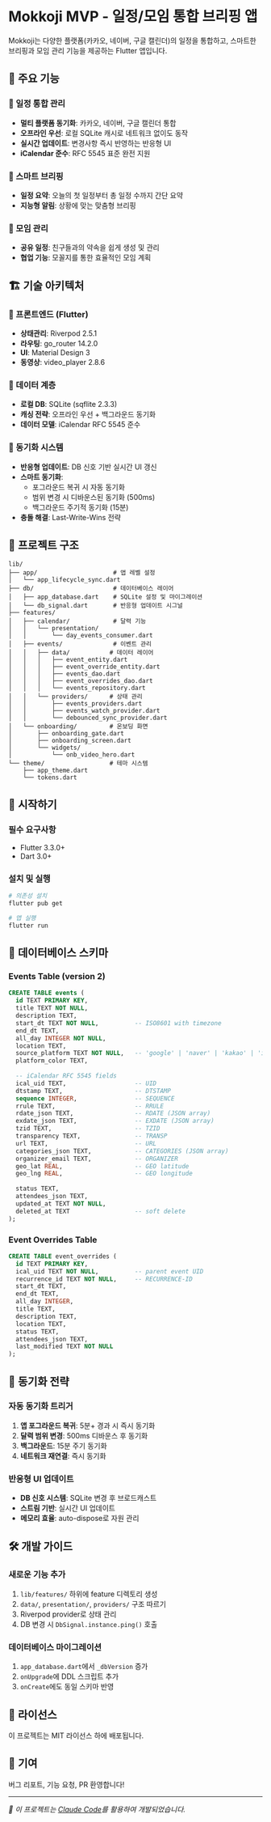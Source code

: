 # Mokkoji MVP - 일정/모임 통합 브리핑 앱

Mokkoji는 다양한 플랫폼(카카오, 네이버, 구글 캘린더)의 일정을 통합하고, 스마트한 브리핑과 모임 관리 기능을 제공하는 Flutter 앱입니다.

## 🎯 주요 기능

### 📅 일정 통합 관리
- **멀티 플랫폼 동기화**: 카카오, 네이버, 구글 캘린더 통합
- **오프라인 우선**: 로컬 SQLite 캐시로 네트워크 없이도 동작
- **실시간 업데이트**: 변경사항 즉시 반영하는 반응형 UI
- **iCalendar 준수**: RFC 5545 표준 완전 지원

### 🤖 스마트 브리핑
- **일정 요약**: 오늘의 첫 일정부터 총 일정 수까지 간단 요약
- **지능형 알림**: 상황에 맞는 맞춤형 브리핑

### 👥 모임 관리
- **공유 일정**: 친구들과의 약속을 쉽게 생성 및 관리
- **협업 기능**: 모꼴지를 통한 효율적인 모임 계획

## 🏗️ 기술 아키텍처

### 📱 프론트엔드 (Flutter)
- **상태관리**: Riverpod 2.5.1
- **라우팅**: go_router 14.2.0
- **UI**: Material Design 3
- **동영상**: video_player 2.8.6

### 💾 데이터 계층
- **로컬 DB**: SQLite (sqflite 2.3.3)
- **캐싱 전략**: 오프라인 우선 + 백그라운드 동기화
- **데이터 모델**: iCalendar RFC 5545 준수

### 🔄 동기화 시스템
- **반응형 업데이트**: DB 신호 기반 실시간 UI 갱신
- **스마트 동기화**: 
  - 포그라운드 복귀 시 자동 동기화
  - 범위 변경 시 디바운스된 동기화 (500ms)
  - 백그라운드 주기적 동기화 (15분)
- **충돌 해결**: Last-Write-Wins 전략

## 📁 프로젝트 구조

```
lib/
├── app/                     # 앱 레벨 설정
│   └── app_lifecycle_sync.dart
├── db/                      # 데이터베이스 레이어
│   ├── app_database.dart    # SQLite 설정 및 마이그레이션
│   └── db_signal.dart       # 반응형 업데이트 시그널
├── features/
│   ├── calendar/            # 달력 기능
│   │   └── presentation/
│   │       └── day_events_consumer.dart
│   ├── events/              # 이벤트 관리
│   │   ├── data/           # 데이터 레이어
│   │   │   ├── event_entity.dart
│   │   │   ├── event_override_entity.dart
│   │   │   ├── events_dao.dart
│   │   │   ├── event_overrides_dao.dart
│   │   │   └── events_repository.dart
│   │   └── providers/      # 상태 관리
│   │       ├── events_providers.dart
│   │       ├── events_watch_provider.dart
│   │       └── debounced_sync_provider.dart
│   └── onboarding/         # 온보딩 화면
│       ├── onboarding_gate.dart
│       ├── onboarding_screen.dart
│       └── widgets/
│           └── onb_video_hero.dart
└── theme/                  # 테마 시스템
    ├── app_theme.dart
    └── tokens.dart
```

## 🚀 시작하기

### 필수 요구사항
- Flutter 3.3.0+
- Dart 3.0+

### 설치 및 실행
```bash
# 의존성 설치
flutter pub get

# 앱 실행
flutter run
```

## 💾 데이터베이스 스키마

### Events Table (version 2)
```sql
CREATE TABLE events (
  id TEXT PRIMARY KEY,
  title TEXT NOT NULL,
  description TEXT,
  start_dt TEXT NOT NULL,          -- ISO8601 with timezone
  end_dt TEXT,
  all_day INTEGER NOT NULL,
  location TEXT,
  source_platform TEXT NOT NULL,   -- 'google' | 'naver' | 'kakao' | 'internal'
  platform_color TEXT,
  
  -- iCalendar RFC 5545 fields
  ical_uid TEXT,                   -- UID
  dtstamp TEXT,                    -- DTSTAMP
  sequence INTEGER,                -- SEQUENCE
  rrule TEXT,                      -- RRULE
  rdate_json TEXT,                 -- RDATE (JSON array)
  exdate_json TEXT,                -- EXDATE (JSON array)
  tzid TEXT,                       -- TZID
  transparency TEXT,               -- TRANSP
  url TEXT,                        -- URL
  categories_json TEXT,            -- CATEGORIES (JSON array)
  organizer_email TEXT,            -- ORGANIZER
  geo_lat REAL,                    -- GEO latitude
  geo_lng REAL,                    -- GEO longitude
  
  status TEXT,
  attendees_json TEXT,
  updated_at TEXT NOT NULL,
  deleted_at TEXT                  -- soft delete
);
```

### Event Overrides Table
```sql
CREATE TABLE event_overrides (
  id TEXT PRIMARY KEY,
  ical_uid TEXT NOT NULL,          -- parent event UID
  recurrence_id TEXT NOT NULL,     -- RECURRENCE-ID
  start_dt TEXT,
  end_dt TEXT,
  all_day INTEGER,
  title TEXT,
  description TEXT,
  location TEXT,
  status TEXT,
  attendees_json TEXT,
  last_modified TEXT NOT NULL
);
```

## 🔄 동기화 전략

### 자동 동기화 트리거
1. **앱 포그라운드 복귀**: 5분+ 경과 시 즉시 동기화
2. **달력 범위 변경**: 500ms 디바운스 후 동기화  
3. **백그라운드**: 15분 주기 동기화
4. **네트워크 재연결**: 즉시 동기화

### 반응형 UI 업데이트
- **DB 신호 시스템**: SQLite 변경 후 브로드캐스트
- **스트림 기반**: 실시간 UI 업데이트
- **메모리 효율**: auto-dispose로 자원 관리

## 🛠️ 개발 가이드

### 새로운 기능 추가
1. `lib/features/` 하위에 feature 디렉토리 생성
2. `data/`, `presentation/`, `providers/` 구조 따르기
3. Riverpod provider로 상태 관리
4. DB 변경 시 `DbSignal.instance.ping()` 호출

### 데이터베이스 마이그레이션
1. `app_database.dart`에서 `_dbVersion` 증가
2. `onUpgrade`에 DDL 스크립트 추가
3. `onCreate`에도 동일 스키마 반영

## 📄 라이선스

이 프로젝트는 MIT 라이선스 하에 배포됩니다.

## 🤝 기여

버그 리포트, 기능 요청, PR 환영합니다!

---

*🤖 이 프로젝트는 [Claude Code](https://claude.ai/code)를 활용하여 개발되었습니다.*
